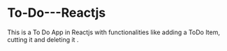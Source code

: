 # To-Do---Reactjs
This is a To Do App in Reactjs with functionalities like adding a ToDo Item, cutting it and deleting it .
